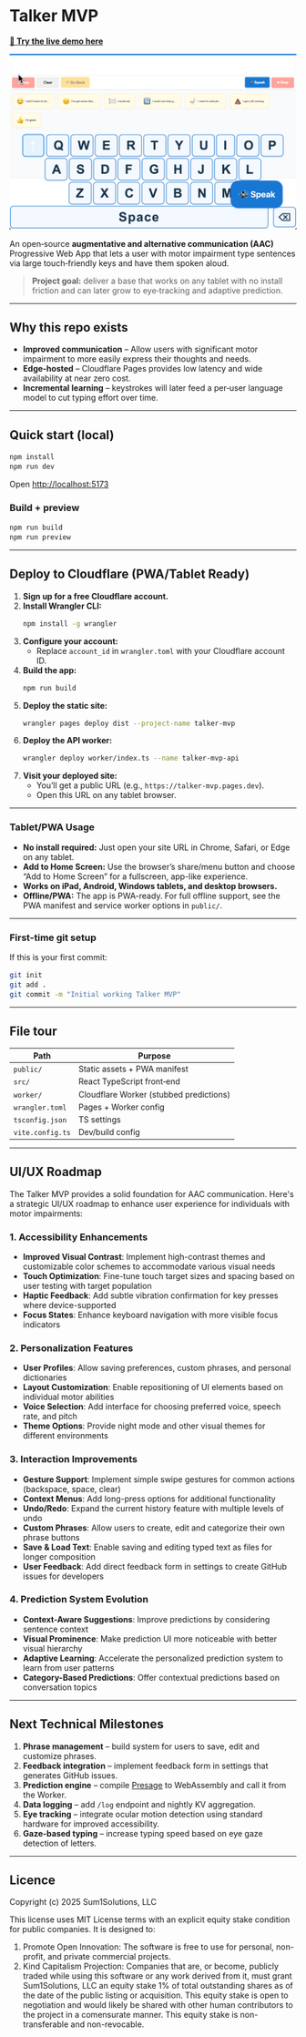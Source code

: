 
# Talker MVP

**[🔗 Try the live demo here](https://talker-mvp.pages.dev)**

![Talker MVP Screenshot](https://raw.githubusercontent.com/Sum1Solutions/talker-mvp/main/public/screenshot.jpg)

An open‑source **augmentative and alternative communication (AAC)** Progressive Web App that lets a user with motor impairment type sentences via large touch‑friendly keys and have them spoken aloud.

> **Project goal:** deliver a base that works on any tablet with no install friction and can later grow to eye‑tracking and adaptive prediction.

---

## Why this repo exists

* **Improved communication** – Allow users with significant motor impairment to more easily express their thoughts and needs.
* **Edge-hosted** – Cloudflare Pages provides low latency and wide availability at near zero cost.
* **Incremental learning** – keystrokes will later feed a per‑user language model to cut typing effort over time.

---

## Quick start (local)

```bash
npm install
npm run dev
```

Open <http://localhost:5173>

### Build + preview

```bash
npm run build
npm run preview
```

---

## Deploy to Cloudflare (PWA/Tablet Ready)

1. **Sign up for a free Cloudflare account.**
2. **Install Wrangler CLI:**
   ```bash
   npm install -g wrangler
   ```
3. **Configure your account:**
   - Replace `account_id` in `wrangler.toml` with your Cloudflare account ID.
4. **Build the app:**
   ```bash
   npm run build
   ```
5. **Deploy the static site:**
   ```bash
   wrangler pages deploy dist --project-name talker-mvp
   ```
6. **Deploy the API worker:**
   ```bash
   wrangler deploy worker/index.ts --name talker-mvp-api
   ```
7. **Visit your deployed site:**
   - You’ll get a public URL (e.g., `https://talker-mvp.pages.dev`).
   - Open this URL on any tablet browser.

---

### Tablet/PWA Usage

- **No install required:** Just open your site URL in Chrome, Safari, or Edge on any tablet.
- **Add to Home Screen:** Use the browser’s share/menu button and choose “Add to Home Screen” for a fullscreen, app-like experience.
- **Works on iPad, Android, Windows tablets, and desktop browsers.**
- **Offline/PWA:** The app is PWA-ready. For full offline support, see the PWA manifest and service worker options in `public/`.

---

### First-time git setup

If this is your first commit:
```bash
git init
git add .
git commit -m "Initial working Talker MVP"
```

---

## File tour

| Path | Purpose |
|------|---------|
| `public/` | Static assets + PWA manifest |
| `src/` | React TypeScript front‑end |
| `worker/` | Cloudflare Worker (stubbed predictions) |
| `wrangler.toml` | Pages + Worker config |
| `tsconfig.json` | TS settings |
| `vite.config.ts` | Dev/build config |

---

## UI/UX Roadmap

The Talker MVP provides a solid foundation for AAC communication. Here's a strategic UI/UX roadmap to enhance user experience for individuals with motor impairments:

### 1. Accessibility Enhancements

- **Improved Visual Contrast**: Implement high-contrast themes and customizable color schemes to accommodate various visual needs
- **Touch Optimization**: Fine-tune touch target sizes and spacing based on user testing with target population
- **Haptic Feedback**: Add subtle vibration confirmation for key presses where device-supported
- **Focus States**: Enhance keyboard navigation with more visible focus indicators

### 2. Personalization Features

- **User Profiles**: Allow saving preferences, custom phrases, and personal dictionaries
- **Layout Customization**: Enable repositioning of UI elements based on individual motor abilities
- **Voice Selection**: Add interface for choosing preferred voice, speech rate, and pitch
- **Theme Options**: Provide night mode and other visual themes for different environments

### 3. Interaction Improvements

- **Gesture Support**: Implement simple swipe gestures for common actions (backspace, space, clear)
- **Context Menus**: Add long-press options for additional functionality
- **Undo/Redo**: Expand the current history feature with multiple levels of undo
- **Custom Phrases**: Allow users to create, edit and categorize their own phrase buttons
- **Save & Load Text**: Enable saving and editing typed text as files for longer composition
- **User Feedback**: Add direct feedback form in settings to create GitHub issues for developers

### 4. Prediction System Evolution

- **Context-Aware Suggestions**: Improve predictions by considering sentence context
- **Visual Prominence**: Make prediction UI more noticeable with better visual hierarchy
- **Adaptive Learning**: Accelerate the personalized prediction system to learn from user patterns
- **Category-Based Predictions**: Offer contextual predictions based on conversation topics

---

## Next Technical Milestones

1. **Phrase management** – build system for users to save, edit and customize phrases.
2. **Feedback integration** – implement feedback form in settings that generates GitHub issues.
3. **Prediction engine** – compile [Presage](https://github.com/bitbrain/presage) to WebAssembly and call it from the Worker.  
4. **Data logging** – add `/log` endpoint and nightly KV aggregation.  
5. **Eye tracking** – integrate ocular motion detection using standard hardware for improved accessibility.
6. **Gaze-based typing** – increase typing speed based on eye gaze detection of letters.

---

## Licence

Copyright (c) 2025 Sum1Solutions, LLC

This license uses MIT License terms with an explicit equity stake condition for public companies. It is designed to:

1. Promote Open Innovation: The software is free to use for personal, non-profit, and private commercial projects.
2. Kind Capitalism Projection: Companies that are, or become, publicly traded while using this software or any work derived from it, must grant Sum1Solutions, LLC an equity stake 1% of total outstanding shares as of the date of the public listing or acquisition. This equity stake is open to negotiation and would likely be shared with other human contributors to the project in a comensurate manner. This equity stake is non-transferable and non-revocable.
